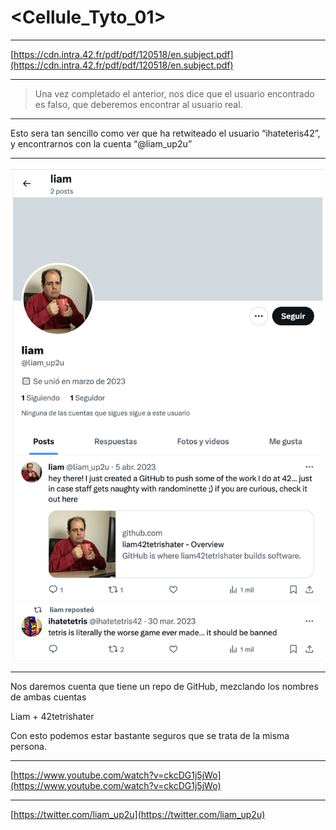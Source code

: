 # <Cellule_Tyto_01>

---

[https://cdn.intra.42.fr/pdf/pdf/120518/en.subject.pdf](https://cdn.intra.42.fr/pdf/pdf/120518/en.subject.pdf)

---

> Una vez completado el anterior, nos dice que el usuario encontrado es falso, que deberemos encontrar al usuario real.
> 

---

Esto sera tan sencillo como ver que ha retwiteado el usuario “ihateteris42”, y encontrarnos con la cuenta “@liam_up2u”

---

![Screen Shot 2024-01-16 at 12.50.00 PM.png](Cellule_Tyto_01%20d9c75b2794814bc99d3099e1c623acda/Screen_Shot_2024-01-16_at_12.50.00_PM.png)

---

Nos daremos cuenta que tiene un repo de GitHub, mezclando los nombres de ambas cuentas

Liam + 42tetrishater

Con esto podemos estar bastante seguros que se trata de la misma persona.

---

[https://www.youtube.com/watch?v=ckcDG1j5jWo](https://www.youtube.com/watch?v=ckcDG1j5jWo)

---

[https://twitter.com/liam_up2u](https://twitter.com/liam_up2u)